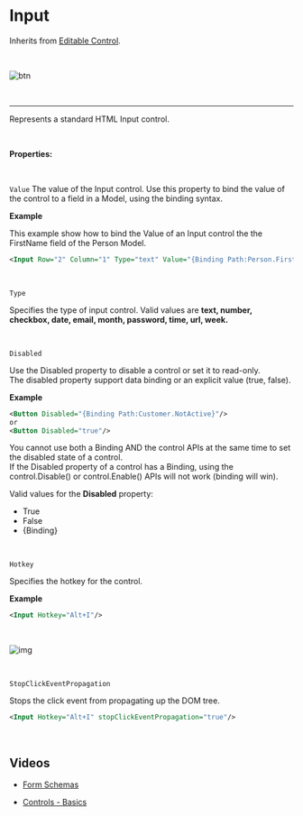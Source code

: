 
# Input

Inherits from [Editable Control](editablecontrol.md).

<br/>

![btn](https://profitbasedocs.blob.core.windows.net/images/headings.png)

<br/>

---

Represents a standard HTML Input control.

<br/>

**Properties:**

<br/>

`Value`
The value of the Input control. Use this property to bind the value of the control to a field in a Model, using the binding syntax.

**Example**

This example show how to bind the Value of an Input control the the FirstName field of the Person Model.

```xml
<Input Row="2" Column="1" Type="text" Value="{Binding Path:Person.FirstName}"/>
```

<br/>

`Type`

Specifies the type of input control. Valid values are **text, number, checkbox, date, email, month, password, time, url, week.**

<br/>

`Disabled`

Use the Disabled property to disable a control or set it to read-only.  
The disabled property support data binding or an explicit value (true, false).

**Example**

```xml
<Button Disabled="{Binding Path:Customer.NotActive}"/>
or
<Button Disabled="true"/>
```

You cannot use both a Binding AND the control APIs at the same time to set the disabled state of a control.  
If the Disabled property of a control has a Binding, using the control.Disable() or control.Enable() APIs will not work (binding will win).

Valid values for the **Disabled** property:

- True
- False
- {Binding}

<br/>

`Hotkey`

Specifies the hotkey for the control.

**Example**

```xml
<Input Hotkey="Alt+I"/>
```

<br/>

![img](https://profitbasedocs.blob.core.windows.net/images/hotkeys.png)

<br/>

`StopClickEventPropagation`

Stops the click event from propagating up the DOM tree.


```xml
<Input Hotkey="Alt+I" stopClickEventPropagation="true"/>
```

<br/>

## Videos

- [Form Schemas](../../../../videos/formschemas.md)

- [Controls - Basics](https://profitbasedocs.blob.core.windows.net/videos/Form%20Schema%20-%20Input%20Element.mp4)
